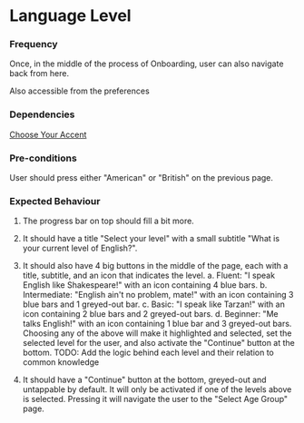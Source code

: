 # Language Level



### Frequency

Once, in the middle of the process of Onboarding, user can also navigate back from here.

Also accessible from the preferences

### Dependencies

[Choose Your Accent](ChooseYourAccent.md)

### Pre-conditions

User should press either "American" or "British" on the previous page.

### Expected Behaviour

1. The progress bar on top should fill a bit more.

2. It should have a title "Select your level" with a small subtitle "What is your current level of English?".

3. It should also have 4 big buttons in the middle of the page, each with a title, subtitle, and an icon that indicates the level.
a. Fluent: "I speak English like Shakespeare!" with an icon containing 4 blue bars.
b. Intermediate: "English ain't no problem, mate!" with an icon containing 3 blue bars and 1 greyed-out bar.
c. Basic: "I speak like Tarzan!" with an icon containing 2 blue bars and 2 greyed-out bars.
d. Beginner: "Me talks English!" with an icon containing 1 blue bar and 3 greyed-out bars.
Choosing any of the above will make it highlighted and selected, set the selected level for the user, and also activate the "Continue" button at the bottom.
TODO: Add the logic behind each level and their relation to common knowledge

4. It should have a "Continue" button at the bottom, greyed-out and untappable by default. It will only be activated if one of the levels above is selected. Pressing it will navigate the user to the "Select Age Group" page.
